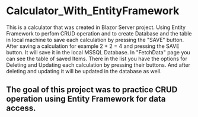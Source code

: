 # Calculator_With_EntityFramework


This is a calculator that was created in Blazor Server project. Using Entity Framework to perfom CRUD operation and to create Database and the table in local machine to save each calculation by pressing the "SAVE" button.
After saving a calculation for example 2 + 2 = 4 and pressing the SAVE button. It will save it in the local MSSQL Database. In "FetchData" page you can see the table of saved Items. There  in the list you have the options for
Deleting and Updating each calculation by pressing their buttons. And after deleting and updating it will be updated in the database as well. 


## The goal of this project was to practice CRUD operation using Entity Framework for data access.
